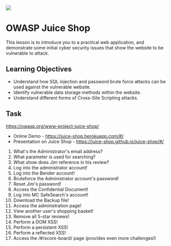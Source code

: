 ![](https://uwe-cyber.github.io/images/uwe_banner.png)

# OWASP Juice Shop

This lesson is to introduce you to a practical web application, and demonstrate some initial cyber security issues that show the website to be vulnerable to attack.

## Learning Objectives

* Understand how SQL injection and password brute force attacks can be used against the vulnerable website.
* Identify vulnerable data storage methods within the website.
* Understand different forms of Cross-Site Scripting attacks.

## Task

https://owasp.org/www-project-juice-shop/

* Online Demo - https://juice-shop.herokuapp.com/#/
* Presentation on Juice Shop - https://juice-shop.github.io/juice-shop/#/

1. What's the Administrator's email address?
2. What parameter is used for searching?
3. What show does Jim reference in his review?
4. Log into the administrator account!
5. Log into the Bender account!
6. Bruteforce the Administrator account's password!
7. Reset Jim's password!
8. Access the Confidential Document!
9. Log into MC SafeSearch's account!
10. Download the Backup file!
11. Access the administration page!
12. View another user's shopping basket!
13. Remove all 5-star reviews!
14. Perform a DOM XSS!
15. Perform a persistent XSS!
16. Perform a reflected XSS!
17. Access the /#/score-board/ page (provides even more challenges!)
